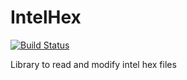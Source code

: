 # IntelHex
[![Build Status](https://app.travis-ci.com/Luncher91/IntelHex.svg?branch=main)](https://app.travis-ci.com/Luncher91/IntelHex)

Library to read and modify intel hex files
